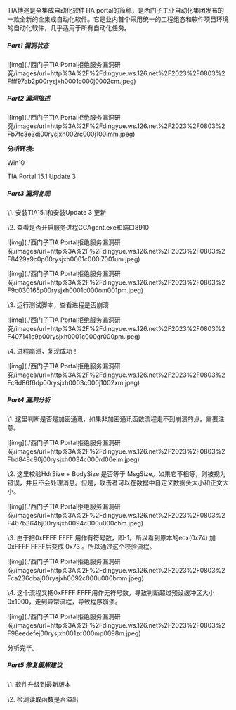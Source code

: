TIA博途是全集成自动化软件TIA portal的简称，是西门子工业自动化集团发布的一款全新的全集成自动化软件。它是业内首个采用统一的工程组态和软件项目环境的自动化软件，几乎适用于所有自动化任务。



##### Part1 漏洞状态



![img](./西门子TIA Portal拒绝服务漏洞研究/images/url=http%3A%2F%2Fdingyue.ws.126.net%2F2023%2F0803%2Ffff97ab2p00rysjxh0001c000j0002cm.jpeg)





##### Part2 漏洞描述



![img](./西门子TIA Portal拒绝服务漏洞研究/images/url=http%3A%2F%2Fdingyue.ws.126.net%2F2023%2F0803%2Fb7fc3e3dj00rysjxh002rc000j100lmm.jpeg)



**分析环境:**

Win10

TIA Portal 15.1 Update 3



##### Part3 漏洞复现



\1. 安装TIA15.1和安装Update 3 更新

\2. 查看是否开启服务进程CCAgent.exe和端口8910

![img](./西门子TIA Portal拒绝服务漏洞研究/images/url=http%3A%2F%2Fdingyue.ws.126.net%2F2023%2F0803%2F8429a9c0p00rysjxh0001c000i7001um.jpeg)



![img](./西门子TIA Portal拒绝服务漏洞研究/images/url=http%3A%2F%2Fdingyue.ws.126.net%2F2023%2F0803%2F9c030165p00rysjxh0001c000om001pm.jpeg)



\3. 运行测试脚本，查看进程是否崩溃

![img](./西门子TIA Portal拒绝服务漏洞研究/images/url=http%3A%2F%2Fdingyue.ws.126.net%2F2023%2F0803%2F407141c9p00rysjxh0001c000gr000pm.jpeg)



\4. 进程崩溃，复现成功！

![img](./西门子TIA Portal拒绝服务漏洞研究/images/url=http%3A%2F%2Fdingyue.ws.126.net%2F2023%2F0803%2Fc9d86f6dp00rysjxh0003c000j1002xm.jpeg)





##### Part4 漏洞分析



\1. 这里判断是否是加密通讯，如果非加密通讯函数流程走不到崩溃的点。需要注意。

![img](./西门子TIA Portal拒绝服务漏洞研究/images/url=http%3A%2F%2Fdingyue.ws.126.net%2F2023%2F0803%2Fbd848c90j00rysjxh0034c000rd00elm.jpeg)



\2. 这里校验HdrSize + BodySize 是否等于 MsgSize。如果它不相等，则被视为错误，并且不会处理消息。但是，攻击者可以在数据中自定义数据头大小和正文大小。

![img](./西门子TIA Portal拒绝服务漏洞研究/images/url=http%3A%2F%2Fdingyue.ws.126.net%2F2023%2F0803%2F467b364bj00rysjxh0094c000u000chm.jpeg)



\3. 由于把0xFFFF FFFF 用作有符号数，即-1。所以看到原本的ecx(0x74) 加 0xFFFF FFFF后变成 0x73 。所以通过这个校验流程。

![img](./西门子TIA Portal拒绝服务漏洞研究/images/url=http%3A%2F%2Fdingyue.ws.126.net%2F2023%2F0803%2Fca236dbaj00rysjxh0092c000u000bmm.jpeg)



\4. 这个流程又把0xFFFF FFFF用作无符号数，导致判断超过预设缓冲区大小0x1000，走到异常流程，导致程序崩溃。

![img](./西门子TIA Portal拒绝服务漏洞研究/images/url=http%3A%2F%2Fdingyue.ws.126.net%2F2023%2F0803%2F98eedefej00rysjxh001zc000mp0098m.jpeg)



分析完毕。



##### Part5 修复缓解建议



\1. 软件升级到最新版本

\2. 检测读取函数是否溢出